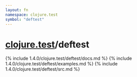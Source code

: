 ```yaml
---
layout: fn
namespace: clojure.test
symbol: "deftest"
---
```


# [clojure.test](../)/deftest

{% include 1.4.0/clojure.test/deftest/docs.md %}
{% include 1.4.0/clojure.test/deftest/examples.md %}
{% include 1.4.0/clojure.test/deftest/src.md %}

